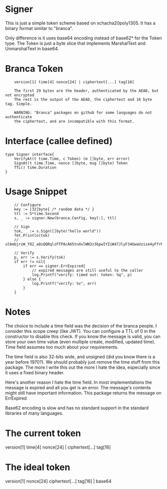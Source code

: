 # Signer

This is just a simple token scheme based on xchacha20poly1305. It has a binary format
similar to "branca". 

Only difference is it uses base64 encoding instead of base62* for the Token type. The
Token is just a byte slice that implements MarshalText and UnmarshalText in base64.

# Branca Token 
```
	version[1] time[4] nonce[24] | ciphertext[...] tag[16]

	The first 29 bytes are the header, authenticated by the AEAD, but not encrypted
	The rest is the output of the AEAD, the ciphertext and 16 byte tag. Simple.

	WARNING: "Branca" packages on github for some languages do not authenticate
	the ciphertext, and are incompatible with this format.
```

# Interface (callee defined)
```
type Signer interface{
	VerifyAt(t time.Time, c Token) (m []byte, err error)
	SignAt(t time.Time, nonce []byte, msg []byte) Token
	TTL() time.Duration
}
```

# Usage Snippet
```
	// Configure
	key := [32]byte{ /* random data */ }
	ttl := 5*time.Second
	s, _ := signer.New(branca.Config, key[:], ttl)

	// Sign
	tok, _ := s.Sign([]byte("hello world"))
	fmt.Println(tok)
	// ul6mbjrzW_Y82_a8sQQRqlzFTPAcA65tn4xlWN3z3bpwIYZiW47JlyF34UwaUzize4yFfrN8Vzs

	// Verify
	p, err := s.Verify(tok)
	if err != nil{
		if err == signer.ErrExpired{
			// expired messages are still useful to the caller
			log.Printf("verify: timed out: token: %q", p)
		} else {
			log.Printf("verify: %v", err)
		}
	}
```

# Notes

The choice to include a time field was the decision of the branca people. I consider this
scope creep (like JWT). You can configure a TTL of 0 in the constructor to disable this
check. If you know the message is valid, you can store your own time value (even multiple
create, modified, updated time). Time field assumes too much about your requirements.

The time field is also 32-bits wide, and unsigned (did you know there is a year before 1970?).
We should probably just remove the time stuff from this package. The more I write this out
the more I hate the idea, especially since it uses a fixed binary header.

Here's another reason I hate the time field. In most implementations the message is expired
and all you get is an error. The message's contents might still have important information. This
package returns the message on ErrExpired

Base62 encoding is slow and has no standard support in the standard libraries of many
languages.

# The current token
version[1] time[4] nonce[24] | ciphertext[...] tag[16]

# The ideal token
version[1] nonce[24] ciphertext[...] tag[16] | base64
